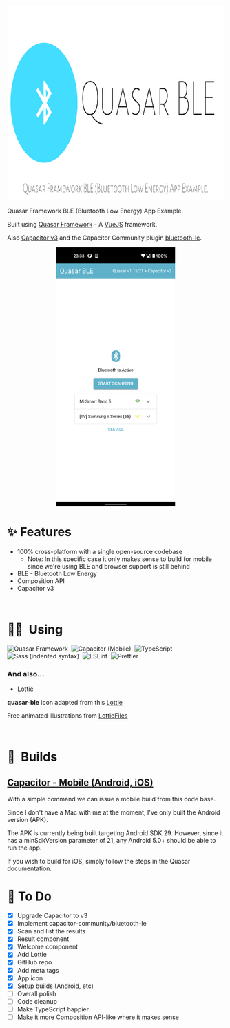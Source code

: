 <p align="center">
  <img src="https://github.com/nunogois/quasar-ble/blob/master/public/images/thumbnail.png?raw=true" height="450" /> 
<p>

Quasar Framework BLE (Bluetooth Low Energy) App Example.

Built using <a href="https://quasar.dev/">Quasar Framework</a> - A <a href="https://vuejs.org/">VueJS</a> framework.

Also <a href="https://capacitorjs.com/">Capacitor v3</a> and the Capacitor Community plugin <a href="https://github.com/capacitor-community/bluetooth-le">bluetooth-le</a>.

<p align="center">
  <a href="https://github.com/nunogois/quasar-ble/blob/master/demo_screenshots/quasar-ble.png?raw=true"><img src="https://github.com/nunogois/quasar-ble/blob/master/demo_screenshots/quasar-ble.png?raw=true" height="600" /></a>
</p>

# ✨ Features

- 100% cross-platform with a single open-source codebase
  - Note: In this specific case it only makes sense to build for mobile since we're using BLE and browser support is still behind
- BLE - Bluetooth Low Energy
- Composition API
- Capacitor v3

<br />

# 👨‍💻 &nbsp;Using

![Quasar Framework](https://img.shields.io/badge/-Quasar%20Framework-141321?style=flat&logo=quasar&logoColor=1976D2)&nbsp;
![Capacitor (Mobile)](<https://img.shields.io/badge/-Capacitor%20(Mobile)-141321?style=flat&logo=Capacitor&logoColor=119EFF>)&nbsp;
![TypeScript](https://img.shields.io/badge/-TypeScript-141321?style=flat&logo=TypeScript&logoColor=3178C6)&nbsp;
![Sass (indented syntax)](<https://img.shields.io/badge/-Sass%20(indented%20syntax)-141321?style=flat&logo=Sass&logoColor=CC6699>)&nbsp;
![ESLint](https://img.shields.io/badge/-ESLint-141321?style=flat&logo=ESLint&logoColor=4B32C3)&nbsp;
![Prettier](https://img.shields.io/badge/-Prettier-141321?style=flat&logo=Prettier&logoColor=F7B93E)&nbsp;

### And also...

- Lottie

**quasar-ble** icon adapted from this [Lottie](https://lottiefiles.com/7644-ble-connecting)

Free animated illustrations from [LottieFiles](https://lottiefiles.com/)

<br />

# 🔨 &nbsp;Builds

## [Capacitor - Mobile (Android, iOS)](https://quasar.dev/quasar-cli/developing-capacitor-apps/introduction)

With a simple command we can issue a mobile build from this code base.

Since I don't have a Mac with me at the moment, I've only built the Android version (APK).

The APK is currently being built targeting Android SDK 29. However, since it has a minSdkVersion parameter of 21, any Android 5.0+ should be able to run the app.

If you wish to build for iOS, simply follow the steps in the Quasar documentation.

# 📌 To Do

- [x] Upgrade Capacitor to v3
- [x] Implement capacitor-community/bluetooth-le
- [x] Scan and list the results
- [x] Result component
- [x] Welcome component
- [x] Add Lottie
- [x] GitHub repo
- [x] Add meta tags
- [x] App icon
- [x] Setup builds (Android, etc)
- [ ] Overall polish
- [ ] Code cleanup
- [ ] Make TypeScript happier
- [ ] Make it more Composition API-like where it makes sense
